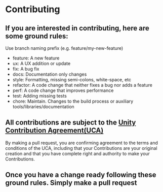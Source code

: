 # Contributing

## If you are interested in contributing, here are some ground rules:
Use branch naming prefix (e.g. feature/my-new-feature)
- feature:      A new feature
- ux:           A UX addition or update
- fix:          A bug fix
- docs:         Documentation only changes
- style:        Formatting, missing semi-colons, white-space, etc
- refactor:     A code change that neither fixes a bug nor adds a feature
- perf:         A code change that improves performance
- test:         Adding missing tests
- chore:        Maintain. Changes to the build process or auxiliary tools/libraries/documentation
## All contributions are subject to the [Unity Contribution Agreement(UCA)](https://unity3d.com/legal/licenses/Unity_Contribution_Agreement)
By making a pull request, you are confirming agreement to the terms and conditions of the UCA, including that your Contributions are your original creation and that you have complete right and authority to make your Contributions.

## Once you have a change ready following these ground rules. Simply make a pull request
